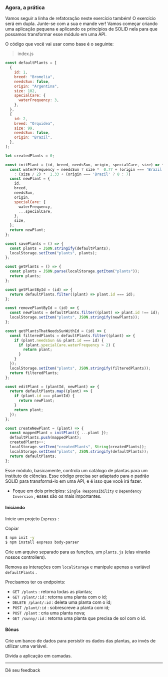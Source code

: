 ### Agora, a prática

Vamos seguir a linha de refatoração neste exercício também! O exercício será em dupla. Junte-se com a sua e mande ver! Vamos começar criando uma aplicação pequena e aplicando os princípios de SOLID nela para que possamos transformar esse módulo em uma API.

O código que você vai usar como base é o seguinte:

> index.js

```js
const defaultPlants = [
  {
    id: 1,
    breed: "Bromelia",
    needsSun: false,
    origin: "Argentina",
    size: 102,
    specialCare: {
      waterFrequency: 3,
    },
  },
  {
    id: 2,
    breed: "Orquidea",
    size: 99,
    needsSun: false,
    origin: "Brazil",
  },
];

let createdPlants = 0;

const initPlant = (id, breed, needsSun, origin, specialCare, size) => {
  const waterFrequency = needsSun ? size *  0.77 + (origin === 'Brazil' ? 8 : 7)
    : (size / 2) *  1.33 + (origin === 'Brazil' ? 8 : 7)
  const newPlant = {
    id,
    breed,
    needsSun,
    origin,
    specialCare: {
      waterFrequency,
      ...specialCare,
    },
    size,
  };
  return newPlant;
};

const savePlants = () => {
  const plants = JSON.stringify(defaultPlants);
  localStorage.setItem("plants", plants);
};

const getPlants = () => {
  const plants = JSON.parse(localStorage.getItem("plants"));
  return plants;
};

const getPlantById = (id) => {
  return defaultPlants.filter((plant) => plant.id === id);
};

const removePlantById = (id) => {
  const newPlants = defaultPlants.filter((plant) => plant.id !== id);
  localStorage.setItem("plants", JSON.stringify(newPlants));
};

const getPlantsThatNeedsSunWithId = (id) => {
  const filteredPlants = defaultPlants.filter((plant) => {
    if (plant.needsSun && plant.id === id) {
      if (plant.specialCare.waterFrequency > 2) {
        return plant;
      }
    }
  });
  localStorage.setItem("plants", JSON.stringify(filteredPlants));
  return filteredPlants;
};

const editPlant = (plantId, newPlant) => {
  return defaultPlants.map((plant) => {
    if (plant.id === plantId) {
      return newPlant;
    }
    return plant;
  });
};

const createNewPlant = (plant) => {
  const mappedPlant = initPlant({ ...plant });
  defaultPlants.push(mappedPlant);
  createdPlants++;
  localStorage.setItem("createdPlants", String(createdPlants));
  localStorage.setItem("plants", JSON.stringify(defaultPlants));
  return defaultPlants;
};
```

Esse módulo, basicamente, controla um catálogo de plantas para um instituto de ciências. Esse código precisa ser adaptado para o padrão SOLID para transformá-lo em uma API, e é isso que você irá fazer.

- Foque em dois princípios: `Single Responsibility` e `Dependency Inversion` , esses são os mais importantes.

#### Iniciando

Inicie um projeto `Express` :

Copiar

```bash
$ npm init -y
$ npm install express body-parser
```

Crie um arquivo separado para as funções, um `plants.js` (elas virarão nossos controllers).

Remova as interações com `localStorage` e manipule apenas a variável `defaultPlants` .

Precisamos ter os endpoints:

- `GET /plants` : retorna todas as plantas;
- `GET /plant/:id` : retorna uma planta com o id;
- `DELETE /plant/:id` : deleta uma planta com o id;
- `POST /plant/:id` : sobrescreve a planta com id;
- `POST /plant` : cria uma planta nova;
- `GET /sunny/:id` : retorna uma planta que precisa de sol com o id.

#### Bônus

Crie um banco de dados para persistir os dados das plantas, ao invés de utilizar uma variável.

Divida a aplicação em camadas.

------

Dê seu feedback